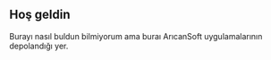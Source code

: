 ## Hoş geldin

Burayı nasıl buldun bilmiyorum ama buraı ArıcanSoft uygulamalarının depolandığı yer.
